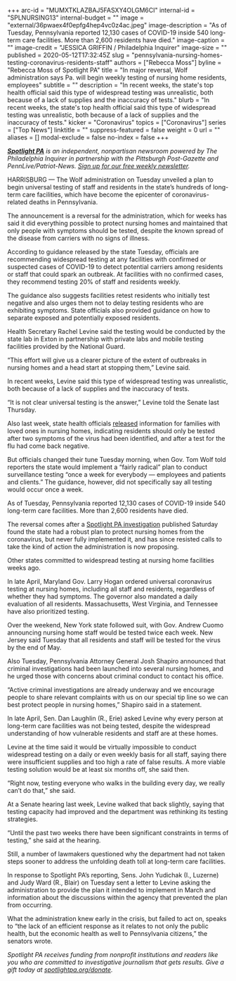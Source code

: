 +++
arc-id = "MUMXTKLAZBAJ5FASXY4OLGM6CI"
internal-id = "SPLNURSING13"
internal-budget = ""
image = "external/36pwaex4f0epfg4hep4vc0z4ac.jpeg"
image-description = "As of Tuesday, Pennsylvania reported 12,130 cases of COVID-19 inside 540 long-term care facilities. More than 2,600 residents have died."
image-caption = ""
image-credit = "JESSICA GRIFFIN / Philadelphia Inquirer"
image-size = ""
published = 2020-05-12T17:32:45Z
slug = "pennsylvania-nursing-homes-testing-coronavirus-residents-staff"
authors = ["Rebecca Moss"]
byline = "Rebecca Moss of Spotlight PA"
title = "In major reversal, Wolf administration says Pa. will begin weekly testing of nursing home residents, employees"
subtitle = ""
description = "In recent weeks, the state's top health official said this type of widespread testing was unrealistic, both because of a lack of supplies and the inaccuracy of tests."
blurb = "In recent weeks, the state's top health official said this type of widespread testing was unrealistic, both because of a lack of supplies and the inaccuracy of tests."
kicker = "Coronavirus"
topics = ["Coronavirus"]
series = ["Top News"]
linktitle = ""
suppress-featured = false
weight = 0
url = ""
aliases = []
modal-exclude = false
no-index = false
+++

<a href="https://www.spotlightpa.org/"><i><b>Spotlight PA</b></i></a><i> is an independent, nonpartisan newsroom powered by The Philadelphia Inquirer in partnership with the Pittsburgh Post-Gazette and PennLive/Patriot-News. </i><a href="https://www.spotlightpa.org/newsletters"><i>Sign up for our free weekly newsletter</i></a><i>.</i>

HARRISBURG — The Wolf administration on Tuesday unveiled a plan to begin universal testing of staff and residents in the state’s hundreds of long-term care facilities, which have become the epicenter of coronavirus-related deaths in Pennsylvania.

The announcement is a reversal for the administration, which for weeks has said it did everything possible to protect nursing homes and maintained that only people with symptoms should be tested, despite the known spread of the disease from carriers with no signs of illness.

According to guidance released by the state Tuesday, officials are recommending widespread testing at any facilities with confirmed or suspected cases of COVID-19 to detect potential carriers among residents or staff that could spark an outbreak. At facilities with no confirmed cases, they recommend testing 20% of staff and residents weekly.

The guidance also suggests facilities retest residents who initially test negative and also urges them not to delay testing residents who are exhibiting symptoms. State officials also provided guidance on how to separate exposed and potentially exposed residents.

Health Secretary Rachel Levine said the testing would be conducted by the state lab in Exton in partnership with private labs and mobile testing facilities provided by the National Guard.

“This effort will give us a clearer picture of the extent of outbreaks in nursing homes and a head start at stopping them,” Levine said.

In recent weeks, Levine said this type of widespread testing was unrealistic, both because of a lack of supplies and the inaccuracy of tests.

“It is not clear universal testing is the answer,” Levine told the Senate last Thursday.

<script src="https://www.spotlightpa.org/embed.js" async></script><div data-spl-embed-version="1" data-spl-src="https://www.spotlightpa.org/embeds/donate/"></div>


Also last week, state health officials <a href="https://www.health.pa.gov/topics/Documents/Diseases%20and%20Conditions/FAQ%20Nursing%20Home%20Staff%20and%20Families.pdf" target=_blank>released</a> information for families with loved ones in nursing homes, indicating residents should only be tested after two symptoms of the virus had been identified, and after a test for the flu had come back negative.

But officials changed their tune Tuesday morning, when Gov. Tom Wolf told reporters the state would implement a “fairly radical” plan to conduct surveillance testing “once a week for everybody — employees and patients and clients.” The guidance, however, did not specifically say all testing would occur once a week.

As of Tuesday, Pennsylvania reported 12,130 cases of COVID-19 inside 540 long-term care facilities. More than 2,600 residents have died.

The reversal comes after a <a href="https://www.spotlightpa.org/news/2020/05/pennsylvania-coronavirus-nursing-homes-plan-quick-strike-teams/">Spotlight PA investigation</a> published Saturday found the state had a robust plan to protect nursing homes from the coronavirus, but never fully implemented it, and has since resisted calls to take the kind of action the administration is now proposing.

Other states committed to widespread testing at nursing home facilities weeks ago.

In late April, Maryland Gov. Larry Hogan ordered universal coronavirus testing at nursing homes, including all staff and residents, regardless of whether they had symptoms. The governor also mandated a daily evaluation of all residents. Massachusetts, West Virginia, and Tennessee have also prioritized testing.

Over the weekend, New York state followed suit, with Gov. Andrew Cuomo announcing nursing home staff would be tested twice each week. New Jersey said Tuesday that all residents and staff will be tested for the virus by the end of May.

Also Tuesday, Pennsylvania Attorney General Josh Shapiro announced that criminal investigations had been launched into several nursing homes, and he urged those with concerns about criminal conduct to contact his office.

“Active criminal investigations are already underway and we encourage people to share relevant complaints with us on our special tip line so we can best protect people in nursing homes,” Shapiro said in a statement.

In late April, Sen. Dan Laughlin (R., Erie) asked Levine why every person at long-term care facilities was not being tested, despite the widespread understanding of how vulnerable residents and staff are at these homes.

Levine at the time said it would be virtually impossible to conduct widespread testing on a daily or even weekly basis for all staff, saying there were insufficient supplies and too high a rate of false results. A more viable testing solution would be at least six months off, she said then.

<script src="https://www.spotlightpa.org/embed.js" async></script><div data-spl-embed-version="1" data-spl-src="https://www.spotlightpa.org/embeds/newsletter/"></div>


“Right now, testing everyone who walks in the building every day, we really can’t do that,” she said.

At a Senate hearing last week, Levine walked that back slightly, saying that testing capacity had improved and the department was rethinking its testing strategies.

“Until the past two weeks there have been significant constraints in terms of testing,” she said at the hearing.

Still, a number of lawmakers questioned why the department had not taken steps sooner to address the unfolding death toll at long-term care facilities.

In response to Spotlight PA’s reporting, Sens. John Yudichak (I., Luzerne) and Judy Ward (R., Blair) on Tuesday sent a letter to Levine asking the administration to provide the plan it intended to implement in March and information about the discussions within the agency that prevented the plan from occurring.

What the administration knew early in the crisis, but failed to act on, speaks to “the lack of an efficient response as it relates to not only the public health, but the economic health as well to Pennsylvania citizens,” the senators wrote.

<i>Spotlight PA receives funding from nonprofit institutions and readers like you who are committed to investigative journalism that gets results. Give a gift today at </i><a href="https://www.spotlightpa.org/donate"><i>spotlightpa.org/donate</i></a><i>.</i>
